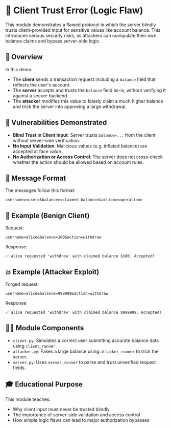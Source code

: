 # 🤝 Client Trust Error (Logic Flaw)

This module demonstrates a flawed protocol in which the server blindly trusts client-provided input for sensitive values like account balance. This introduces serious security risks, as attackers can manipulate their own balance claims and bypass server-side logic.

## 📘 Overview

In this demo:
- The **client** sends a transaction request including a `balance` field that reflects the user's account.
- The **server** accepts and trusts the `balance` field as-is, without verifying it against a secure backend.
- The **attacker** modifies this value to falsely claim a much higher balance and trick the server into approving a large withdrawal.

## 🔐 Vulnerabilities Demonstrated

- **Blind Trust in Client Input**: Server trusts `balance=...` from the client without server-side verification.
- **No Input Validation**: Malicious values (e.g. inflated balance) are accepted at face value.
- **No Authorization or Access Control**: The server does not cross-check whether the action should be allowed based on account rules.

## 🎯 Message Format

The messages follow this format:
```
username=<user>&balance=<claimed_balance>&action=<operation>
```

## 🧪 Example (Benign Client)

Request:
```
username=alice&balance=100&action=withdraw
```

Response:
```
✅ alice requested 'withdraw' with claimed balance $100. Accepted!
```

## 💥 Example (Attacker Exploit)

Forged request:
```
username=alice&balance=999999&action=withdraw
```

Response:
```
✅ alice requested 'withdraw' with claimed balance $999999. Accepted!
```

## 🧑‍💻 Module Components

- `client.py`: Simulates a correct user submitting accurate balance data using `client_runner`.
- `attacker.py`: Fakes a large balance using `attacker_runner` to trick the server.
- `server.py`: Uses `server_runner` to parse and trust unverified request fields.

## 🎓 Educational Purpose

This module teaches:
- Why client input must never be trusted blindly
- The importance of server-side validation and access control
- How simple logic flaws can lead to major authorization bypasses